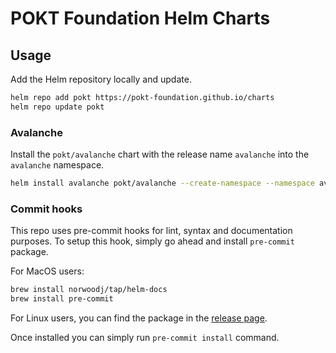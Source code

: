 # POKT Foundation Helm Charts

## Usage

Add the Helm repository locally and update.

```bash
helm repo add pokt https://pokt-foundation.github.io/charts
helm repo update pokt
```

### Avalanche

Install the `pokt/avalanche` chart with the release name `avalanche` into the `avalanche` namespace.

```bash
helm install avalanche pokt/avalanche --create-namespace --namespace avalanche
```

### Commit hooks

This repo uses pre-commit hooks for lint, syntax and documentation purposes. To setup this hook, simply go ahead and install `pre-commit` package.

For MacOS users:

```bash
brew install norwoodj/tap/helm-docs
brew install pre-commit
```

For Linux users, you can find the package in the [release page](https://github.com/norwoodj/helm-docs/releases).

Once installed you can simply run `pre-commit install` command.